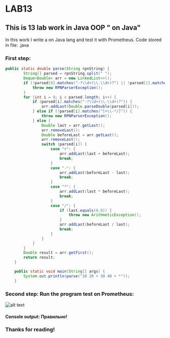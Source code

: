 # LAB13
## This is 13 lab work in Java OOP " on Java"
In this work I write a  on Java lang and test it with Prometheus.
Code stored in file: .java

### First step:
```java
public static double parse(String rpnString) {
        String[] parsed = rpnString.split(" ");
        Deque<Double> arr = new LinkedList<>();
        if (!parsed[0].matches("-?\\d+(\\.\\d+)?") || !parsed[1].matches("-?\\d+(\\.\\d+)?")) {
            throw new RPNParserException();
        }
        for (int i = 0; i < parsed.length; i++) {
            if (parsed[i].matches("-?\\d+(\\.\\d+)?")) {
                arr.addLast(Double.parseDouble(parsed[i]));
            } else if (!parsed[i].matches("[+\\-*/]")) {
                throw new RPNParserException();
            } else {
                Double last = arr.getLast();
                arr.removeLast();
                Double beforeLast = arr.getLast();
                arr.removeLast();
                switch (parsed[i]) {
                    case "+": {
                        arr.addLast(last + beforeLast);
                        break;
                    }
                    case "-": {
                        arr.addLast(beforeLast - last);
                        break;
                    }
                    case "*": {
                        arr.addLast(last * beforeLast);
                        break;
                    }
                    case "/": {
                        if (last.equals(0.0)) {
                            throw new ArithmeticException();
                        }
                        arr.addLast(beforeLast / last);
                        break;
                    }
                }
            }
        }
        Double result = arr.getFirst();
        return result;
    }

    public static void main(String[] args) {
        System.out.println(parse("10 20 + 30 40 + *"));
    }
```
### Second step: Run the program test on Prometheus:

![alt text][screen]

[screen]: https://github.com/skrix/University-works/blob/master/OOP/Lab_13/screen.png "Approved!"

#### Console output: Правильно!

### Thanks for reading!
